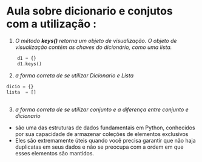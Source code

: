# Aula sobre dicionario e conjutos com a utilização :

1. _O método **keys()** retorna um objeto de visualização. O objeto de visualização contém as chaves do dicionário, como uma lista._

```python
    d1 = {}
    d1.keys()
```

2. _a forma correta de se utilizar Dicionario e Lista_

```python
dicio = {}
lista  = []
```

##

3. _a forma correta de se utilizar conjunto e a diferença entre conjunto e dicionario_

- são uma das estruturas de dados fundamentais em Python, conhecidos por sua capacidade de armazenar coleções de elementos exclusivos
- Eles são extremamente úteis quando você precisa garantir que não haja duplicatas em seus dados e não se preocupa com a ordem em que esses elementos são mantidos.
